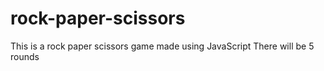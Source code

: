 # rock-paper-scissors
This is a rock paper scissors game made using JavaScript
There will be 5 rounds
